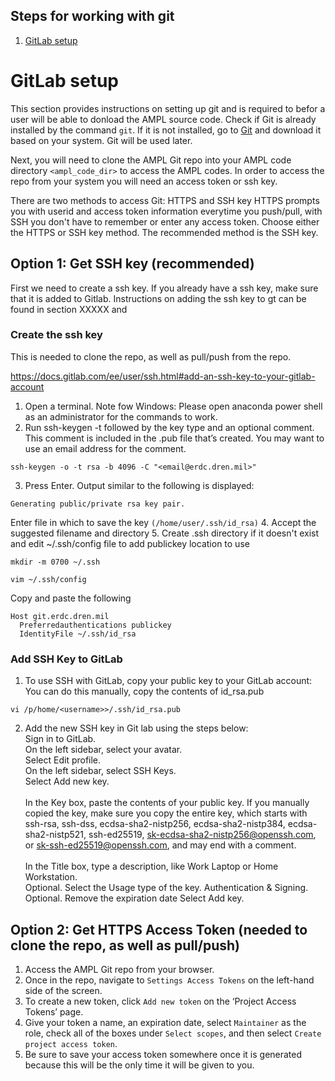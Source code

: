 ## Steps for working with git
1. [GitLab setup](#GitLab-setup)


# GitLab setup
This section provides instructions on setting up git and is required to befor a user will be able to donload the AMPL source code. Check if Git is already installed by the command `git`.  If it is not installed, go to [Git](https://git-scm.com/downloads) and download it based on your system.  Git will be used later.

Next, you will need to clone the AMPL Git repo into your AMPL code directory `<ampl_code_dir>` to access the AMPL codes. In order to access the repo from your system you will need an access token or ssh key.

There are two methods to access Git: HTTPS and SSH key
HTTPS prompts you with userid and access token information everytime you push/pull, with SSH you don't have to remember or enter any access token. Choose either the HTTPS or SSH key method.  The recommended method is the SSH key.


## Option 1: Get SSH key (recommended)
First we need to create a ssh key.  If you already have a ssh key, make sure that it is added to Gitlab. Instructions on adding the ssh key to gt can be found in section XXXXX and 

### Create the ssh key
This is needed to clone the repo, as well as pull/push from the repo.

https://docs.gitlab.com/ee/user/ssh.html#add-an-ssh-key-to-your-gitlab-account

1. Open a terminal. Note fow Windows: Please open anaconda power shell as an administrator for the commands to work.
2. Run ssh-keygen -t followed by the key type and an optional comment. This comment is included in the .pub file that’s created. You may want to use an email address for the comment.

```shell
ssh-keygen -o -t rsa -b 4096 -C "<email@erdc.dren.mil>"
```

3. Press Enter. Output similar to the following is displayed:

`Generating public/private rsa key pair.`

Enter file in which to save the key `(/home/user/.ssh/id_rsa)`
4. Accept the suggested filename and directory
5. Create .ssh directory if it doesn't exist and edit ~/.ssh/config file to add publickey location to use

```
mkdir -m 0700 ~/.ssh
 
vim ~/.ssh/config
```
Copy and paste the following
```
Host git.erdc.dren.mil
  Preferredauthentications publickey
  IdentityFile ~/.ssh/id_rsa

```

### Add SSH Key to GitLab
1. To use SSH with GitLab, copy your public key to your GitLab account: You can do this manually, copy the contents of id_rsa.pub

```shell
vi /p/home/<username>>/.ssh/id_rsa.pub
```

2. Add the new SSH key in Git lab using the steps below:\
Sign in to GitLab.\
On the left sidebar, select your avatar.\
Select Edit profile.\
On the left sidebar, select SSH Keys.\
Select Add new key.\
\
In the Key box, paste the contents of your public key. If you manually copied the key, make sure you copy the entire key, which starts with ssh-rsa, ssh-dss, ecdsa-sha2-nistp256, ecdsa-sha2-nistp384, ecdsa-sha2-nistp521, ssh-ed25519, sk-ecdsa-sha2-nistp256@openssh.com, or sk-ssh-ed25519@openssh.com, and may end with a comment.\
\
In the Title box, type a description, like Work Laptop or Home Workstation.\
Optional. Select the Usage type of the key. Authentication & Signing.\
Optional. Remove the expiration date
Select Add key.

## Option 2: Get HTTPS Access Token (needed to clone the repo, as well as pull/push)

1. Access the AMPL Git repo from your browser.
2. Once in the repo, navigate to `Settings Access Tokens` on the left-hand side of the screen.
3. To create a new token, click `Add new token` on the ‘Project Access Tokens’ page.
4. Give your token a name, an expiration date, select `Maintainer` as the role, check all of the boxes under `Select scopes`, and then select `Create project access token`.
5. Be sure to save your access token somewhere once it is generated because this will be the only time it will be given to you.
